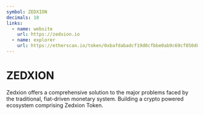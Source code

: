 ```yaml
---
symbol: ZEDXION
decimals: 18
links:
  - name: website
    url: https://zedxion.io
  - name: explorer
    url: https://etherscan.io/token/0xbafdabadcf19d0cfbbe0ab9c69cf050d86ff888c
---
```


# ZEDXION

Zedxion offers a comprehensive solution to the major problems faced by the traditional, fiat-driven monetary system. Building a crypto powered ecosystem comprising Zedxion Token.
